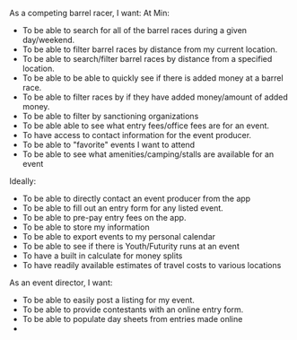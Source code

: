 As a competing barrel racer, I want:
At Min:
  * To be able to search for all of the barrel races during a given day/weekend.
  * To be able to filter barrel races by distance from my current location.
  * To be able to search/filter barrel races by distance from a specified location.
  * To be able to be able to quickly see if there is added money at a barrel race.
  * To be able to filter races by if they have added money/amount of added money.
  * To be able to filter by sanctioning organizations
  * To be able able to see what entry fees/office fees are for an event.
  * To have access to contact information for the event producer.
  * To be able to "favorite" events I want to attend
  * To be able to see what amenities/camping/stalls are available for an event

Ideally:
  * To be able to directly contact an event producer from the app
  * To be able to fill out an entry form for any listed event.
  * To be able to pre-pay entry fees on the app.
  * To be able to store my information
  * To be able to export events to my personal calendar
  * To be able to see if there is Youth/Futurity runs at an event
  * To have a built in calculate for money splits
  * To have readily available estimates of travel costs to various locations

As an event director, I want:
  * To be able to easily post a listing for my event.
  * To be able to provide contestants with an online entry form.
  * To be able to populate day sheets from entries made online
  *
